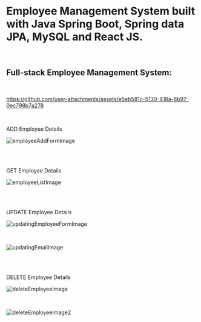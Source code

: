 # Employee Management System built with Java Spring Boot, Spring data JPA, MySQL and React JS.

<br>

## Full-stack Employee Management System:

<br/>



https://github.com/user-attachments/assets/e5eb581c-5130-418a-8b97-0ec798b7a278



<br/>


ADD Employee Details

![employeeAddFormImage](https://github.com/user-attachments/assets/0f5868e1-d384-4090-97e8-7031b77d71a0)

<br/>

<br/>

GET Employee Details

![employeeListImage](https://github.com/user-attachments/assets/cf350478-402b-4efa-baf1-710d20d421b0)

<br/>

<br/>

UPDATE Employee Details

![updatingEmployeeFormImage](https://github.com/user-attachments/assets/2c41ac3c-d1f0-4659-bf70-83cb285de487)

<br/>

![updatingEmailImage](https://github.com/user-attachments/assets/edcd574e-b330-4899-ac46-0f75cd06b49b)

<br/>
<br/>

DELETE Employee Details

![deleteEmployeeImage](https://github.com/user-attachments/assets/efa0b639-cd7a-4d22-98a5-8f49633ab950)

<br/>

![deleteEmployeeImage2](https://github.com/user-attachments/assets/30b15860-5fef-4bda-a417-5c1b744f875d)



